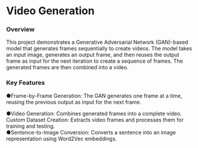 <h1>Video Generation</h1>
<h3>Overview</h3>
<p>This project demonstrates a Generative Adversarial Network (GAN)-based model that generates frames sequentially to create videos. The model takes an input image, generates an output frame, and then reuses the output frame as input for the next iteration to create a sequence of frames. The generated frames are then combined into a video.</p>
<h3>
  Key Features
</h3>
<p>
    &#9679;Frame-by-Frame Generation: The GAN generates one frame at a time, reusing the previous output as input for the next frame.<br>
  
   &#9679;Video Generation: Combines generated frames into a complete video.
Custom Dataset Creation: Extracts video frames and processes them for training and testing.<br>
   &#9679;Sentence-to-Image Conversion: Converts a sentence into an image representation using Word2Vec embeddings.
</p>
